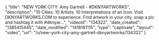 {
    "title": "NEW YORK CITY: Amy Gartrell - #DKNYARTWORKS",
    "description": "10 Cities. 10 Artists. 10 Interpretations of an Icon. Visit DKNYARTWORKS.COM to experience. Find artwork in your city, snap a pic and hashtag it with #dknyar...",
    "videoid": "134322",
    "date_created": "1385415445",
    "date_modified": "1418181115",
    "type": "captivate",
    "layout": "video",
    "url": "\/v\/new-york-city-amy-gartrell-dknyartworks\/134322"
}